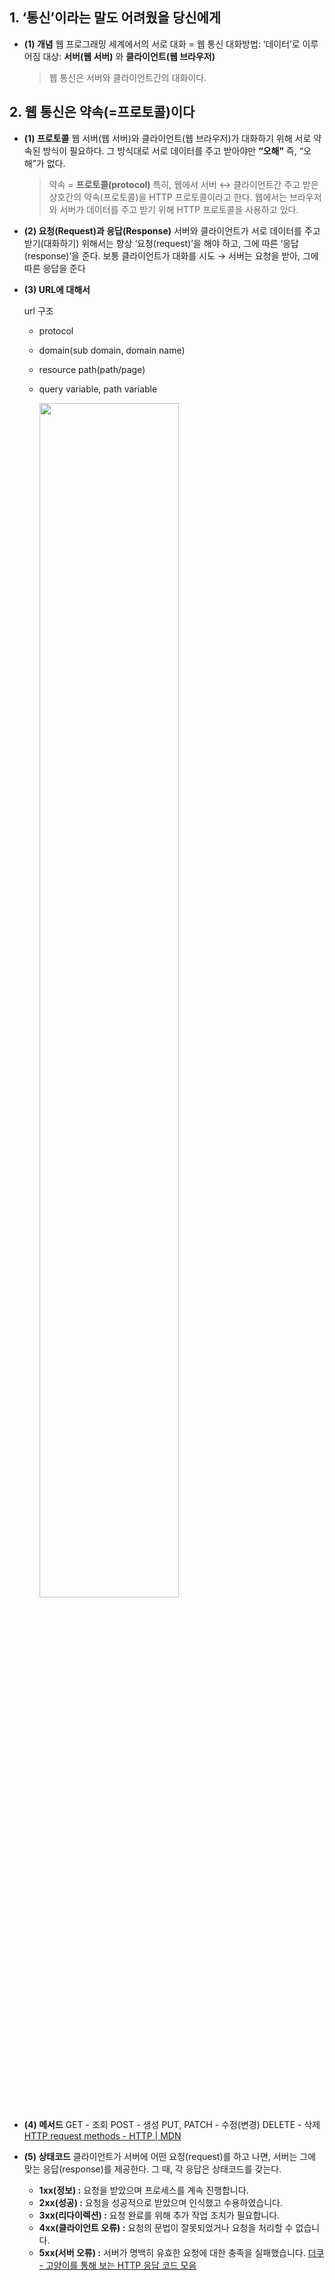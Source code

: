 ## 1. ‘통신’이라는 말도 어려웠을 당신에게

- **(1) 개념**
  웹 프로그래밍 세계에서의 서로 대화 = 웹 통신
  대화방법: ‘데이터’로 이루어짐
  대상: **서버(웹 서버)** 와 **클라이언트(웹 브라우저)**
  > 웹 통신은 서버와 클라이언트간의 대화이다.

## 2. 웹 통신은 약속(=프로토콜)이다

- **(1) 프로토콜**
  웹 서버(웹 서버)와 클라이언트(웹 브라우저)가 대화하기 위해 서로 약속된 방식이 필요하다. 그 방식대로 서로 데이터를 주고 받아야만 **“오해”** 즉, “오해”가 없다.
  > 약속 = **프로토콜(protocol)**
  > 특히, 웹에서 서버 ↔ 클라이언트간 주고 받은 상호간의 약속(프로토콜)을 HTTP 프로토콜이라고 한다.
  웹에서는 브라우저와 서버가 데이터를 주고 받기 위해 HTTP 프로토콜을 사용하고 있다.
- **(2) 요청(Request)과 응답(Response)**
  서버와 클라이언트가 서로 데이터를 주고 받기(대화하기) 위해서는 항상 ‘요청(request)’을 해야 하고, 그에 따른 ‘응답(response)’을 준다.
  보통 클라이언트가 대화를 시도 → 서버는 요청을 받아, 그에 따른 응답을 준다
- **(3) URL에 대해서**

  url 구조

  - protocol
  - domain(sub domain, domain name)
  - resource path(path/page)
  - query variable, path variable

    <img src="https://www.hostinger.com/tutorials/wp-content/uploads/sites/2/2022/07/the-structure-of-a-url.webp" width="70%" height="70%">
    


- **(4) 메서드**
  GET - 조회
  POST - 생성
  PUT, PATCH - 수정(변경)
  DELETE - 삭제
  [HTTP request methods - HTTP | MDN](https://developer.mozilla.org/en-US/docs/Web/HTTP/Methods)
- **(5) 상태코드**
  클라이언트가 서버에 어떤 요청(request)를 하고 나면, 서버는 그에 맞는 응답(response)를 제공한다. 그 때, 각 응답은 상태코드를 갖는다.
  - **1xx(정보) :** 요청을 받았으며 프로세스를 계속 진행합니다.
  - **2xx(성공) :** 요청을 성공적으로 받았으며 인식했고 수용하였습니다.
  - **3xx(리다이렉션) :** 요청 완료를 위해 추가 작업 조치가 필요합니다.
  - **4xx(클라이언트 오류) :** 요청의 문법이 잘못되었거나 요청을 처리할 수 없습니다.
  - **5xx(서버 오류) :** 서버가 명백히 유효한 요청에 대한 충족을 실패했습니다.
  [더쿠 - 고양이를 통해 보는 HTTP 응답 코드 모음](https://theqoo.net/square/1833240519)
